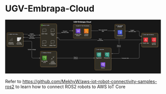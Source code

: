 # UGV-Embrapa-Cloud

![Architectural Diagram](cloud-architecture.png)

Refer to https://github.com/MekhyW/aws-iot-robot-connectivity-samples-ros2 to learn how to connect ROS2 robots to AWS IoT Core
